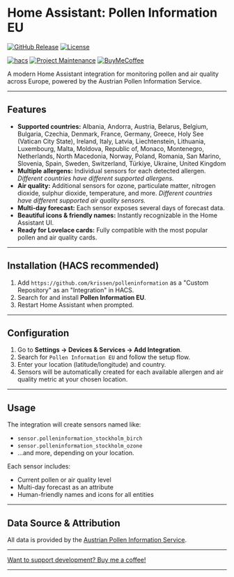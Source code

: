 # Home Assistant: Pollen Information EU

[![GitHub Release][releases-shield]][releases]
[![License][license-shield]](LICENSE)

[![hacs][hacsbadge]][hacs]
[![Project Maintenance][maintenance-shield]][user_profile]
[![BuyMeCoffee][buymecoffeebadge]][buymecoffee]

A modern Home Assistant integration for monitoring pollen and air quality across Europe, powered by the Austrian Pollen Information Service.

---

## Features

- **Supported countries:**  Albania, Andorra, Austria, Belarus, Belgium, Bulgaria, Czechia, Denmark, France, Germany, Greece, Holy See (Vatican City State), Ireland, Italy, Latvia, Liechtenstein, Lithuania, Luxembourg, Malta, Moldova, Republic of, Monaco, Montenegro, Netherlands, North Macedonia, Norway, Poland, Romania, San Marino, Slovenia, Spain, Sweden, Switzerland, Türkiye, Ukraine, United Kingdom
- **Multiple allergens:** Individual sensors for each detected allergen. *Different countries have different supported allergens.*
- **Air quality:** Additional sensors for ozone, particulate matter, nitrogen dioxide, sulphur dioxide, temperature, and more. *Different countries have different supported air quality sensors.*
- **Multi-day forecast:** Each sensor exposes several days of forecast data.
- **Beautiful icons & friendly names:** Instantly recognizable in the Home Assistant UI.
- **Ready for Lovelace cards:** Fully compatible with the most popular pollen and air quality cards.

---

## Installation (HACS recommended)

1. Add `https://github.com/krissen/polleninformation` as a "Custom Repository" as an "Integration" in HACS.
2. Search for and install **Pollen Information EU**.
3. Restart Home Assistant when prompted.

---

## Configuration

1. Go to **Settings → Devices & Services → Add Integration**.
2. Search for `Pollen Information EU` and follow the setup flow.
3. Enter your location (latitude/longitude) and country.
4. Sensors will be automatically created for each available allergen and air quality metric at your chosen location.

---

## Usage

The integration will create sensors named like:

- `sensor.polleninformation_stockholm_birch`
- `sensor.polleninformation_stockholm_ozone`
- ...and more, depending on your location.

Each sensor includes:

- Current pollen or air quality level
- Multi-day forecast as an attribute
- Human-friendly names and icons for all entities

---

## Data Source & Attribution

All data is provided by the [Austrian Pollen Information Service](https://www.polleninformation.at/).

---

[Want to support development? Buy me a coffee!](https://coff.ee/krissen)

---

[hacs]: https://hacs.xyz
[hacsbadge]: https://img.shields.io/badge/HACS-Custom-orange.svg?style=for-the-badge
[license-shield]: https://img.shields.io/github/license/krissen/polleninformation.svg?style=for-the-badge
[maintenance-shield]: https://img.shields.io/badge/maintainer-%40krissen-blue.svg?style=for-the-badge
[releases-shield]: https://img.shields.io/github/release/krissen/polleninformation.svg?style=for-the-badge
[releases]: https://github.com/krissen/polleninformation/releases
[user_profile]: https://github.com/krissen
[buymecoffee]: https://coff.ee/krissen
[buymecoffeebadge]: https://img.shields.io/badge/buy%20me%20a%20coffee-donate-yellow.svg?style=for-the-badge
